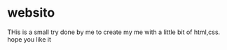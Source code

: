 # websito
THis is a small try done by me to create my me with a little bit of html,css.
hope you like it
